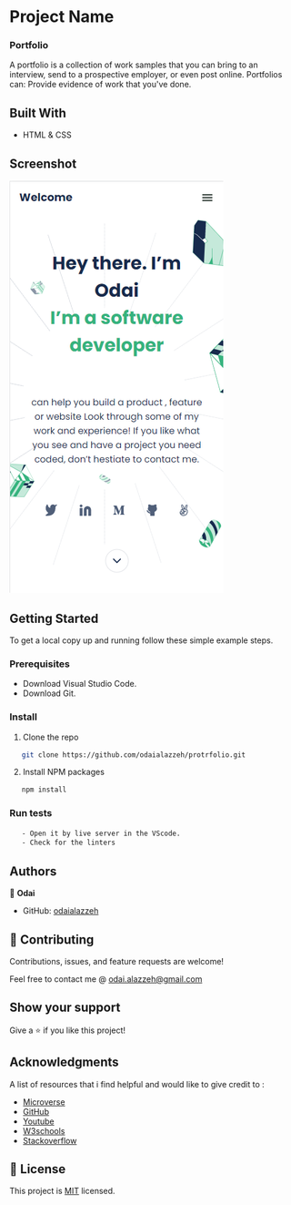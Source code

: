 
[](https://img.shields.io/badge/Microverse-blueviolet)

# Project Name

 ### Portfolio
 
 A portfolio is a collection of work samples that you can bring to an interview, send to a prospective employer, or even post online. Portfolios can: Provide evidence of work that you've done.

## Built With

- HTML & CSS

## Screenshot

![mobile-setup-portfolio](images/screen.png)




## Getting Started

To get a local copy up and running follow these simple example steps.


### Prerequisites
- Download Visual Studio Code.
- Download Git.

### Install

1. Clone the repo
```sh
   git clone https://github.com/odaialazzeh/protrfolio.git
```
2. Install NPM packages
```sh
   npm install
```

### Run tests
 ```sh
    - Open it by live server in the VScode.
    - Check for the linters
 ```


## Authors

👤 **Odai**

- GitHub: [odaialazzeh](https://github.com/odaialazzeh)


## 🤝 Contributing

Contributions, issues, and feature requests are welcome!

Feel free to contact me @ odai.alazzeh@gmail.com

## Show your support

Give a ⭐️ if you like this project!

## Acknowledgments

A list of resources that i find helpful and would like to give credit to :

- [Microverse ](https://www.microverse.org)
- [GitHub ](https://www.github.com)
- [Youtube ](https://www.youtube.com)
- [W3schools ](https://www.w3schools.com)
- [Stackoverflow ](https://stackoverflow.com)

## 📝 License

This project is [MIT](https://github.com/odaialazzeh/Portfolio/blob/main/LICENSE) licensed.

